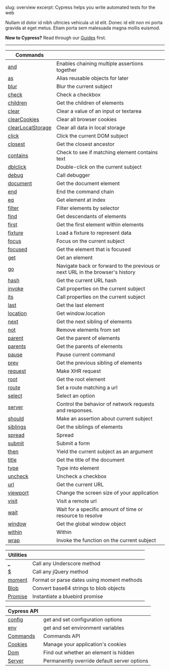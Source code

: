 slug: overview
excerpt: Cypress helps you write automated tests for the web

Nullam id dolor id nibh ultricies vehicula ut id elit. Donec id elit non mi porta gravida at eget metus. Etiam porta sem malesuada magna mollis euismod.

**New to Cypress?** Read through our [Guides]() first.

---

| Commands | |
| -------------------- | -- |
| [and]() | Enables chaining multiple assertions together |
| [as]() | Alias reusable objects for later |
| [blur]() | Blur the current subject |
| [check]() | Check a checkbox |
| [children]() | Get the children of elements |
| [clear]() | Clear a value of an input or textarea |
| [clearCookies]() | Clear all browser cookies |
| [clearLocalStorage]() | Clear all data in local storage |
| [click]() | Click the current DOM subject |
| [closest]() | Get the closest ancestor |
| [contains]() | Check to see if matching element contains text |
| [dblclick]() | Double-click on the current subject |
| [debug]() | Call debugger |
| [document]() | Get the document element |
| [end]() | End the command chain |
| [eq]() | Get element at index |
| [filter]() | Filter elements by selector |
| [find]() | Get descendants of elements |
| [first]() | Get the first element within elements |
| [fixture]() | Load a fixture to represent data |
| [focus]() | Focus on the current subject |
| [focused]() | Get the element that is focused |
| [get]() | Get an element |
| [go]() | Navigate back or forward to the previous or next URL in the browser's history |
| [hash]() | Get the current URL hash |
| [invoke]() | Call properties on the current subject |
| [its]() | Call properties on the current subject |
| [last]() | Get the last element |
| [location]() | Get window.location |
| [next]() | Get the next sibling of elements |
| [not]() | Remove elements from set |
| [parent]() | Get the parent of elements |
| [parents]() | Get the parents of elements |
| [pause]() | Pause current command |
| [prev]() | Get the previous sibling of elements |
| [request]() | Make XHR request |
| [root]() | Get the root element |
| [route]() | Set a route matching a url |
| [select]() | Select an option |
| [server]() | Control the behavior of network requests and responses. |
| [should]() | Make an assertion about current subject |
| [siblings]() | Get the siblings of elements |
| [spread]() | Spread |
| [submit]() | Submit a form |
| [then]() | Yield the current subject as an argument |
| [title]() | Get the title of the document |
| [type]() | Type into element |
| [uncheck]() | Uncheck a checkbox |
| [url]() | Get the current URL |
| [viewport]() | Change the screen size of your application |
| [visit]() | Visit a remote url |
| [wait]() | Wait for a specific amount of time or resource to resolve |
| [window]() | Get the global window object |
| [within]() | Within |
| [wrap]() | Invoke the function on the current subject |

| Utilities | |
| -------------------- | -- |
| [_]() | Call any Underscore method |
| [$]() | Call any jQuery method |
| [moment]() | Format or parse dates using moment methods |
| [Blob]() | Convert base64 strings to blob objects |
| [Promise]() | Instantiate a bluebird promise |

| Cypress API | |
| -------------------- | -- |
| [config]() | get and set configuration options |
| [env]() | get and set environment variables |
| [Commands]() | Commands API |
| [Cookies]() | Manage your application's cookies |
| [Dom]() | Find out whether an element is hidden |
| [Server]() | Permanently override default server options |

